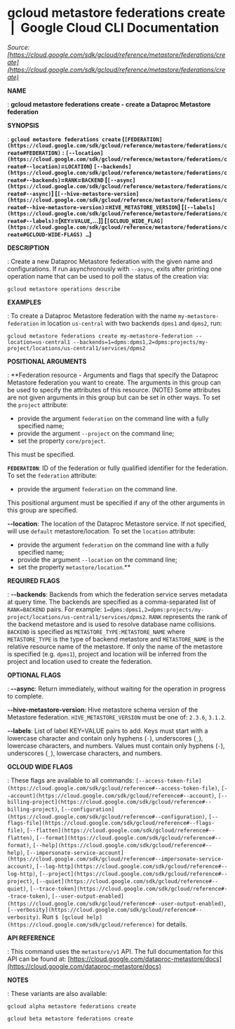# gcloud metastore federations create  |  Google Cloud CLI Documentation

*Source: [https://cloud.google.com/sdk/gcloud/reference/metastore/federations/create](https://cloud.google.com/sdk/gcloud/reference/metastore/federations/create)*

**NAME**

: **gcloud metastore federations create - create a Dataproc Metastore federation**

**SYNOPSIS**

: **`gcloud metastore federations create` (`[FEDERATION](https://cloud.google.com/sdk/gcloud/reference/metastore/federations/create#FEDERATION)` : `[--location](https://cloud.google.com/sdk/gcloud/reference/metastore/federations/create#--location)`=`LOCATION`) `[--backends](https://cloud.google.com/sdk/gcloud/reference/metastore/federations/create#--backends)`=`RANK`=`BACKEND` [`[--async](https://cloud.google.com/sdk/gcloud/reference/metastore/federations/create#--async)`] [`[--hive-metastore-version](https://cloud.google.com/sdk/gcloud/reference/metastore/federations/create#--hive-metastore-version)`=`HIVE_METASTORE_VERSION`] [`[--labels](https://cloud.google.com/sdk/gcloud/reference/metastore/federations/create#--labels)`=[`KEY`=`VALUE`,…]] [`[GCLOUD_WIDE_FLAG](https://cloud.google.com/sdk/gcloud/reference/metastore/federations/create#GCLOUD-WIDE-FLAGS) …`]**

**DESCRIPTION**

: Create a new Dataproc Metastore federation with the given name and
configurations.
If run asynchronously with `--async`, exits after printing one
operation name that can be used to poll the status of the creation via:

```
gcloud metastore operations describe
```

**EXAMPLES**

: To create a Dataproc Metastore federation with the name
`my-metastore-federation` in location `us-central` with
two backends `dpms1` and `dpms2`, run:

```
gcloud metastore federations create my-metastore-federation --location=us-central1 --backends=1=dpms:dpms1,2=dpms:projects/my-project/locations/us-central1/services/dpms2
```

**POSITIONAL ARGUMENTS**

: **Federation resource - Arguments and flags that specify the Dataproc Metastore
federation you want to create. The arguments in this group can be used to
specify the attributes of this resource. (NOTE) Some attributes are not given
arguments in this group but can be set in other ways.
To set the `project` attribute:

- provide the argument `federation` on the command line with a fully
specified name;
- provide the argument `--project` on the command line;
- set the property `core/project`.

This must be specified.

**`FEDERATION`**:
ID of the federation or fully qualified identifier for the federation.
To set the `federation` attribute:

- provide the argument `federation` on the command line.

This positional argument must be specified if any of the other arguments in this
group are specified.

**--location**:
The location of the Dataproc Metastore service.
If not specified, will use `default` metastore/location.
To set the `location` attribute:

- provide the argument `federation` on the command line with a fully
specified name;
- provide the argument `--location` on the command line;
- set the property `metastore/location`.**

**REQUIRED FLAGS**

: **--backends**:
Backends from which the federation service serves metadata at query time. The
backends are specified as a comma-separated list of `RANK=BACKEND`
pairs. For example:
`1=dpms:dpms1,2=dpms:projects/my-project/locations/us-central1/services/dpms2`.
`RANK` represents the rank of the backend metastore and is used to
resolve database name collisions. `BACKEND` is specified as
`METASTORE_TYPE:METASTORE_NAME` where `METASTORE_TYPE` is
the type of backend metastore and `METASTORE_NAME` is the relative
resource name of the metastore. If only the name of the metastore is specified
(e.g. `dpms1`), project and location will be inferred from the
project and location used to create the federation.

**OPTIONAL FLAGS**

: **--async**:
Return immediately, without waiting for the operation in progress to complete.

**--hive-metastore-version**:
Hive metastore schema version of the Metastore federation.
`HIVE_METASTORE_VERSION` must be one of:
`2.3.6`, `3.1.2`.

**--labels**:
List of label KEY=VALUE pairs to add.
Keys must start with a lowercase character and contain only hyphens
(`-`), underscores (`_`), lowercase characters, and
numbers. Values must contain only hyphens (`-`), underscores
(`_`), lowercase characters, and numbers.

**GCLOUD WIDE FLAGS**

: These flags are available to all commands: `[--access-token-file](https://cloud.google.com/sdk/gcloud/reference#--access-token-file)`,
`[--account](https://cloud.google.com/sdk/gcloud/reference#--account)`, `[--billing-project](https://cloud.google.com/sdk/gcloud/reference#--billing-project)`,
`[--configuration](https://cloud.google.com/sdk/gcloud/reference#--configuration)`,
`[--flags-file](https://cloud.google.com/sdk/gcloud/reference#--flags-file)`,
`[--flatten](https://cloud.google.com/sdk/gcloud/reference#--flatten)`, `[--format](https://cloud.google.com/sdk/gcloud/reference#--format)`, `[--help](https://cloud.google.com/sdk/gcloud/reference#--help)`, `[--impersonate-service-account](https://cloud.google.com/sdk/gcloud/reference#--impersonate-service-account)`,
`[--log-http](https://cloud.google.com/sdk/gcloud/reference#--log-http)`,
`[--project](https://cloud.google.com/sdk/gcloud/reference#--project)`, `[--quiet](https://cloud.google.com/sdk/gcloud/reference#--quiet)`, `[--trace-token](https://cloud.google.com/sdk/gcloud/reference#--trace-token)`, `[--user-output-enabled](https://cloud.google.com/sdk/gcloud/reference#--user-output-enabled)`,
`[--verbosity](https://cloud.google.com/sdk/gcloud/reference#--verbosity)`.
Run `$ [gcloud help](https://cloud.google.com/sdk/gcloud/reference)` for details.

**API REFERENCE**

: This command uses the `metastore/v1` API. The full documentation for
this API can be found at: [https://cloud.google.com/dataproc-metastore/docs](https://cloud.google.com/dataproc-metastore/docs)

**NOTES**

: These variants are also available:

```
gcloud alpha metastore federations create
```

```
gcloud beta metastore federations create
```